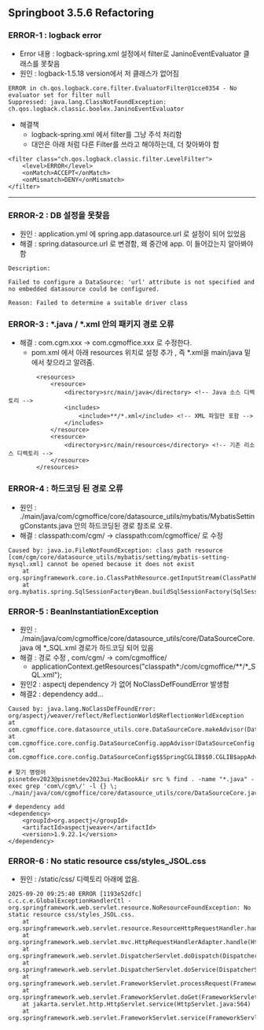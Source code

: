 ## Springboot 3.5.6 Refactoring

### ERROR-1 : logback error
* Error 내용 : logback-spring.xml 설정에서 filter로 JaninoEventEvaluator 클래스를 못찾음
* 원인 : logback-1.5.18 version에서 저 클래스가 없어짐
```
ERROR in ch.qos.logback.core.filter.EvaluatorFilter@1cce0354 - No evaluator set for filter null
Suppressed: java.lang.ClassNotFoundException: ch.qos.logback.classic.boolex.JaninoEventEvaluator
```

* 해결책
  * logback-spring.xml 에서 filter를 그냥 주석 처리함
  * 대안은 아래 처럼 다른 Filter를 쓰라고 해야하는데, 더 찾아봐야 함
```
<filter class="ch.qos.logback.classic.filter.LevelFilter">
    <level>ERROR</level>
    <onMatch>ACCEPT</onMatch>
    <onMismatch>DENY</onMismatch>
</filter>
```

---

### ERROR-2 : DB 설정을 못찾음
* 원인 : application.yml 에 spring.app.datasource.url 로 설정이 되어 있었음
* 해결 : spring.datasource.url 로 변경함, 왜 중간에 app. 이 들어갔는지 알아봐야 함
```
Description:

Failed to configure a DataSource: 'url' attribute is not specified and no embedded datasource could be configured.

Reason: Failed to determine a suitable driver class

```

### ERROR-3 : *.java / *.xml 안의 패키지 경로 오류
* 해결 : com.cgm.xxx -> com.cgmoffice.xxx 로 수정한다.
  * pom.xml 에서 아래 resources 위치로 설정 추가 , 즉 *.xml을 main/java 밑에서 찾으라고 알려줌.
```
	    <resources>
	        <resource>
	            <directory>src/main/java</directory> <!-- Java 소스 디렉토리 -->
	            <includes>
	                <include>**/*.xml</include> <!-- XML 파일만 포함 -->
	            </includes>
	        </resource>
	        <resource>
	            <directory>src/main/resources</directory> <!-- 기존 리소스 디렉토리 -->
	        </resource>
	    </resources>
```
### ERROR-4 : 하드코딩 된 경로 오류 
* 원인 : ./main/java/com/cgmoffice/core/datasource_utils/mybatis/MybatisSettingConstants.java 안의 하드코딩된 경로 참조로 오류.
* 해결 : classpath:com/cgm/ -> classpath:com/cgmoffice/ 로 수정
```
Caused by: java.io.FileNotFoundException: class path resource [com/cgm/core/datasource_utils/mybatis/setting/mybatis-setting-mysql.xml] cannot be opened because it does not exist
	at org.springframework.core.io.ClassPathResource.getInputStream(ClassPathResource.java:215)
	at org.mybatis.spring.SqlSessionFactoryBean.buildSqlSessionFactory(SqlSessionFactoryBean.java:600)
```

### ERROR-5 : BeanInstantiationException
* 원인 : ./main/java/com/cgmoffice/core/datasource_utils/core/DataSourceCore.java 에 *_SQL.xml 경로가 하드코딩 되어 있음
* 해결 : 경로 수정 , com/cgm/ -> com/cgmoffice/
  * applicationContext.getResources("classpath*:/com/cgmoffice/**/*_SQL.xml");
* 원인2 : aspectj dependency 가 없어 NoClassDefFoundError 발생함
* 해결2 : dependency add...
```
Caused by: java.lang.NoClassDefFoundError: org/aspectj/weaver/reflect/ReflectionWorld$ReflectionWorldException
at com.cgmoffice.core.datasource_utils.core.DataSourceCore.makeAdvisor(DataSourceCore.java:69)
at com.cgmoffice.core.config.DataSourceConfig.appAdvisor(DataSourceConfig.java:102)
at com.cgmoffice.core.config.DataSourceConfig$$SpringCGLIB$$0.CGLIB$appAdvisor$6(<generated>)

# 찾기 명령어
pisnetdev2023@pisnetdev2023ui-MacBookAir src % find . -name "*.java" -exec grep 'com\/cgm\/' -l {} \;
./main/java/com/cgmoffice/core/datasource_utils/core/DataSourceCore.java

# dependency add
<dependency>
    <groupId>org.aspectj</groupId>
    <artifactId>aspectjweaver</artifactId>
    <version>1.9.22.1</version>
</dependency>
```

### ERROR-6 : No static resource css/styles_JSOL.css
* 원인 : /static/css/ 디렉토리 아래에 없음.
```declarative
2025-09-20 09:25:40 ERROR [1193e52dfc] c.c.c.e.GlobalExceptionHandlerCtl - org.springframework.web.servlet.resource.NoResourceFoundException: No static resource css/styles_JSOL.css.
	at org.springframework.web.servlet.resource.ResourceHttpRequestHandler.handleRequest(ResourceHttpRequestHandler.java:585)
	at org.springframework.web.servlet.mvc.HttpRequestHandlerAdapter.handle(HttpRequestHandlerAdapter.java:52)
	at org.springframework.web.servlet.DispatcherServlet.doDispatch(DispatcherServlet.java:1089)
	at org.springframework.web.servlet.DispatcherServlet.doService(DispatcherServlet.java:979)
	at org.springframework.web.servlet.FrameworkServlet.processRequest(FrameworkServlet.java:1014)
	at org.springframework.web.servlet.FrameworkServlet.doGet(FrameworkServlet.java:903)
	at jakarta.servlet.http.HttpServlet.service(HttpServlet.java:564)
	at org.springframework.web.servlet.FrameworkServlet.service(FrameworkServlet.java:885)

```